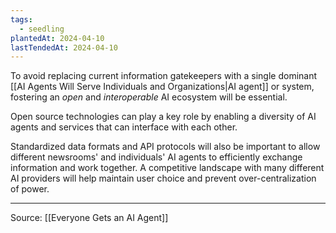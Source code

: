 ```yaml
---
tags:
  - seedling
plantedAt: 2024-04-10
lastTendedAt: 2024-04-10
---
```

To avoid replacing current information gatekeepers with a single dominant [[AI Agents Will Serve Individuals and Organizations|AI agent]] or system, fostering an *open* and *interoperable* AI ecosystem will be essential.

Open source technologies can play a key role by enabling a diversity of AI agents and services that can interface with each other.

Standardized data formats and API protocols will also be important to allow different newsrooms' and individuals' AI agents to efficiently exchange information and work together. A competitive landscape with many different AI providers will help maintain user choice and prevent over-centralization of power.

---

Source: [[Everyone Gets an AI Agent]]
